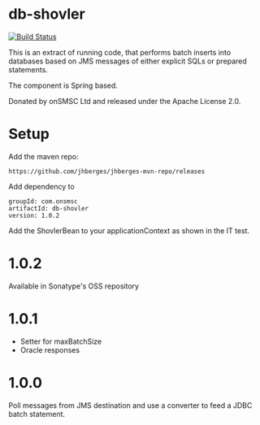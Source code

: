 db-shovler
==========
[![Build Status](https://travis-ci.org/jhberges/db-shovler.png)](https://travis-ci.org/jhberges/db-shovler)

This is an extract of running code, that performs batch inserts into databases based on JMS messages of either explicit SQLs or prepared statements.

The component is Spring based.

Donated by onSMSC Ltd and released under the Apache License 2.0.

Setup
=====
Add the maven repo:

    https://github.com/jhberges/jhberges-mvn-repo/releases
     
Add dependency to 

    groupId: com.onsmsc
    artifactId: db-shovler
    version: 1.0.2
    
Add the ShovlerBean to your applicationContext as shown in the IT test.

1.0.2
=====
Available in Sonatype's OSS repository

1.0.1
=====
* Setter for maxBatchSize
* Oracle responses

1.0.0
=====
Poll messages from JMS destination and use a converter to feed a JDBC batch statement.
